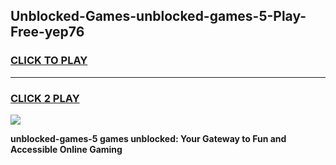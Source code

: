 
## Unblocked-Games-unblocked-games-5-Play-Free-yep76
<h3>
<a href="https://premium76.site?title=unblocked-games-5&ref=18A1">CLICK TO PLAY</a></h3>
<hr>

<h3>
<a href="https://premium76.site?title=unblocked-games-5&ref=18A1">CLICK 2 PLAY</a>
  
</h3>

<a href="https://premium76.site?title=unblocked-games-5&ref=18A1"><img src="https://clearcache.store/games.png"></a>


**unblocked-games-5 games unblocked: Your Gateway to Fun and Accessible Online Gaming**
